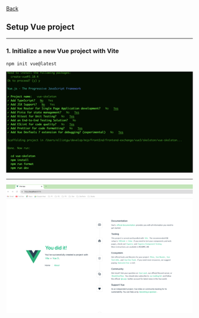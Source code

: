 [Back](README.md)

## Setup Vue project

<hr>


### 1. Initialize a new Vue project with Vite
```shell
npm init vue@latest
```
![init by vite](https://raw.githubusercontent.com/Elliot518/mcp-oss-tech/main/frontend/vue/init_vue_vite.png)
<hr>

![vue vite skeleton](https://raw.githubusercontent.com/Elliot518/mcp-oss-tech/main/frontend/vue/vue_vite_skeleton.png)


